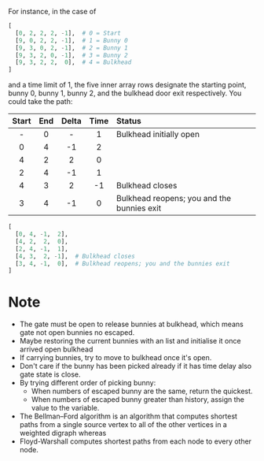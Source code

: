 For instance, in the case of
```python
[
  [0, 2, 2, 2, -1],  # 0 = Start
  [9, 0, 2, 2, -1],  # 1 = Bunny 0
  [9, 3, 0, 2, -1],  # 2 = Bunny 1
  [9, 3, 2, 0, -1],  # 3 = Bunny 2
  [9, 3, 2, 2,  0],  # 4 = Bulkhead
]
```
and a time limit of 1, the five inner array rows designate the starting point, bunny 0, bunny 1, bunny 2, and the bulkhead door exit respectively. You could take the path:

| Start | End | Delta | Time | Status |
| :-: | :-: | :-: | :-: | :- |
|-|0|-|1|Bulkhead initially open|
|0| 4| -1| 2| |
|4| 2|  2| 0| |
|2| 4| -1| 1| |
|4| 3|  2|-1|Bulkhead closes|
|3| 4| -1| 0|Bulkhead reopens; you and the bunnies exit|

```python
[
  [0, 4, -1,  2],
  [4, 2,  2,  0],
  [2, 4, -1,  1],
  [4, 3,  2, -1],  # Bulkhead closes
  [3, 4, -1,  0],  # Bulkhead reopens; you and the bunnies exit
]
```
Note
====

- The gate must be open to release bunnies at bulkhead, which means gate not open bunnies no escaped.
- Maybe restoring the current bunnies with an list and initialise it once arrived open bulkhead
- If carrying bunnies, try to move to bulkhead once it's open.
- Don't care if the bunny has been picked already if it has time delay also gate state is close.
- By trying different order of picking bunny:
  - When numbers of escaped bunny are the same, return the quickest.
  - When numbers of escaped bunny greater than history, assign the value to the variable.
- The Bellman–Ford algorithm is an algorithm that computes shortest paths from a single source vertex to all of the other vertices in a weighted digraph whereas
- Floyd-Warshall computes shortest paths from each node to every other node.


